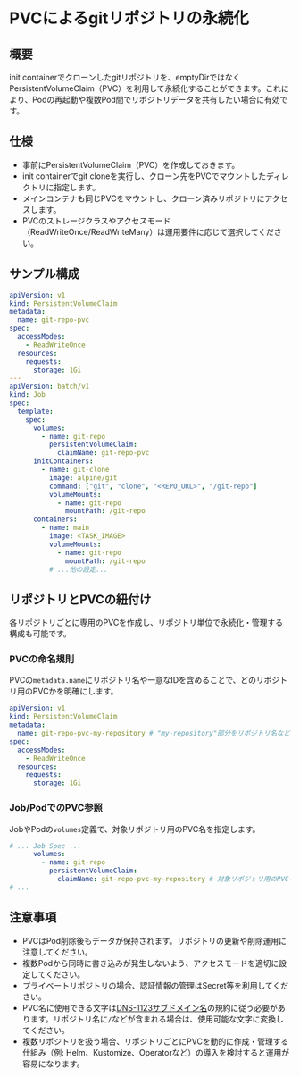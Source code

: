 # PVCによるgitリポジトリの永続化

## 概要
init containerでクローンしたgitリポジトリを、emptyDirではなくPersistentVolumeClaim（PVC）を利用して永続化することができます。これにより、Podの再起動や複数Pod間でリポジトリデータを共有したい場合に有効です。

## 仕様
- 事前にPersistentVolumeClaim（PVC）を作成しておきます。
- init containerでgit cloneを実行し、クローン先をPVCでマウントしたディレクトリに指定します。
- メインコンテナも同じPVCをマウントし、クローン済みリポジトリにアクセスします。
- PVCのストレージクラスやアクセスモード（ReadWriteOnce/ReadWriteMany）は運用要件に応じて選択してください。

## サンプル構成
```yaml
apiVersion: v1
kind: PersistentVolumeClaim
metadata:
  name: git-repo-pvc
spec:
  accessModes:
    - ReadWriteOnce
  resources:
    requests:
      storage: 1Gi
---
apiVersion: batch/v1
kind: Job
spec:
  template:
    spec:
      volumes:
        - name: git-repo
          persistentVolumeClaim:
            claimName: git-repo-pvc
      initContainers:
        - name: git-clone
          image: alpine/git
          command: ["git", "clone", "<REPO_URL>", "/git-repo"]
          volumeMounts:
            - name: git-repo
              mountPath: /git-repo
      containers:
        - name: main
          image: <TASK_IMAGE>
          volumeMounts:
            - name: git-repo
              mountPath: /git-repo
          # ...他の設定...
```

## リポジトリとPVCの紐付け

各リポジトリごとに専用のPVCを作成し、リポジトリ単位で永続化・管理する構成も可能です。

### PVCの命名規則
PVCの`metadata.name`にリポジトリ名や一意なIDを含めることで、どのリポジトリ用のPVCかを明確にします。

```yaml
apiVersion: v1
kind: PersistentVolumeClaim
metadata:
  name: git-repo-pvc-my-repository # "my-repository"部分をリポジトリ名などに
spec:
  accessModes:
    - ReadWriteOnce
  resources:
    requests:
      storage: 1Gi
```

### Job/PodでのPVC参照
JobやPodの`volumes`定義で、対象リポジトリ用のPVC名を指定します。

```yaml
# ... Job Spec ...
      volumes:
        - name: git-repo
          persistentVolumeClaim:
            claimName: git-repo-pvc-my-repository # 対象リポジトリ用のPVCを指定
# ...
```

## 注意事項
- PVCはPod削除後もデータが保持されます。リポジトリの更新や削除運用に注意してください。
- 複数Podから同時に書き込みが発生しないよう、アクセスモードを適切に設定してください。
- プライベートリポジトリの場合、認証情報の管理はSecret等を利用してください。
- PVC名に使用できる文字は[DNS-1123サブドメイン名](https://kubernetes.io/docs/concepts/overview/working-with-objects/names/#dns-subdomain-names)の規約に従う必要があります。リポジトリ名に`/`などが含まれる場合は、使用可能な文字に変換してください。
- 複数リポジトリを扱う場合、リポジトリごとにPVCを動的に作成・管理する仕組み（例: Helm、Kustomize、Operatorなど）の導入を検討すると運用が容易になります。 